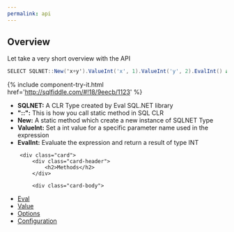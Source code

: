 ```yaml
---
permalink: api
---
```


## Overview

Let take a very short overview with the API


```csharp
SELECT SQLNET::New('x+y').ValueInt('x', 1).ValueInt('y', 2).EvalInt() as Result
```
{% include  component-try-it.html href='http://sqlfiddle.com/#!18/9eecb/1123' %}


 - **SQLNET:** A CLR Type created by Eval SQL.NET library
 - **"::":** This is how you call static method in SQL CLR
 - **New:** A static method which create a new instance of SQLNET Type
 - **ValueInt:** Set a int value for a specific parameter name used in the expression
 - **EvalInt:** Evaluate the expression and return a result of type INT

<div class="card-group">
	
		<div class="card">
			<div class="card-header">
				<h2>Methods</h2>
			</div>
			
			<div class="card-body">

<div markdown="1">

 - [Eval](/eval)
 - [Value](/value)
 - [Options](/options)
 - [Configuration](/configuration)

</div>
			</div>
		</div>
</div>

<style>
.card-group .card-body {
	padding-top: 20px;
}

.card-group .card-body li {
	padding-top: 5px;
}
</style>
